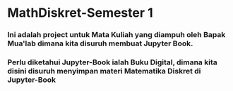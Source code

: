 # MathDiskret-Semester 1
### Ini adalah project untuk Mata Kuliah yang diampuh oleh Bapak Mua'lab dimana kita disuruh membuat Jupyter Book.
### Perlu diketahui Jupyter-Book ialah Buku Digital, dimana kita disini disuruh menyimpan materi Matematika Diskret di Jupyter-Book 
